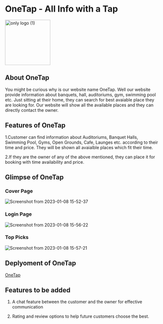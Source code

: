# OneTap - All Info with a Tap

<img width="149" alt="only logo (1)" src="https://user-images.githubusercontent.com/100759293/211190034-89b6e797-51f8-4c5f-941d-4a4bdae9a1f5.png">

## About OneTap
You might be curious why is our website name OneTap. Well our website provide information about banquets, hall, auditoriums, gym, swimming pool etc.
Just sitting at their home, they can search for best avaiable place they are looking for. Our website will show all the available places and they can 
directly contact the owner.

## Features of OneTap
1.Customer can find information about  Auditoriums, Banquet Halls, Swimming Pool, Gyms, Open Grounds, Cafe, Launges etc. 
according to their time and price. They will be shown all avaialble places which fit their time.

2.If they are the owner of any of the above mentioned, they can place it for booking with time availability and price.

## Glimpse of OneTap

### Cover Page
![Screenshot from 2023-01-08 15-52-37](https://user-images.githubusercontent.com/100759293/211190958-0f6b0613-20bc-4e2c-8577-e7b2657ae4e4.png)

### Login Page
![Screenshot from 2023-01-08 15-56-22](https://user-images.githubusercontent.com/100759293/211191097-8f907e02-048c-4d35-8e92-419b62823612.png)

### Top Picks
![Screenshot from 2023-01-08 15-57-21](https://user-images.githubusercontent.com/100759293/211191159-33e5b642-01eb-4913-9f19-3dd3fa1968ff.png)

## Deplyoment of OneTap

<a href="https://onetap-sakshxm08.netlify.app">OneTap</a>


## Features to  be added 
1. A chat feature between the customer and the owner for effective communication

2. Rating and review options to help future customers choose the best.

